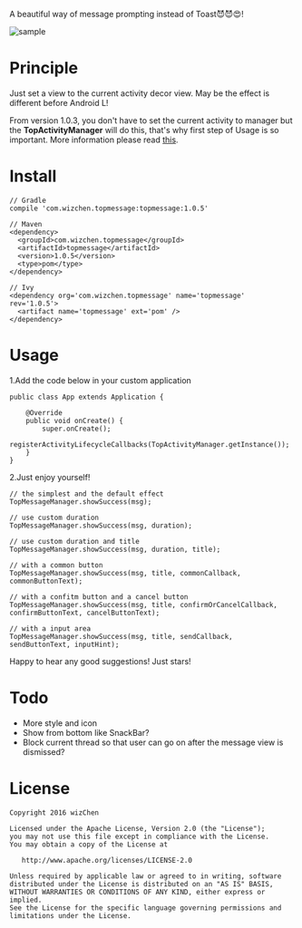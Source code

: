 A beautiful way of message prompting instead of Toast😈😈😍!

![sample](screenshots/sample.gif)

# Principle
Just set a view to the current activity decor view. May be the effect is different before Android L!

From version 1.0.3, you don't have to set the current activity to manager but the **TopActivityManager** will do this, that's why first step of Usage is so important.
More information please read [this](http://stackoverflow.com/questions/11411395/how-to-get-current-foreground-activity-context-in-android/29786451#29786451).

# Install

```
// Gradle
compile 'com.wizchen.topmessage:topmessage:1.0.5'
```

```
// Maven
<dependency>
  <groupId>com.wizchen.topmessage</groupId>
  <artifactId>topmessage</artifactId>
  <version>1.0.5</version>
  <type>pom</type>
</dependency>
```

```
// Ivy
<dependency org='com.wizchen.topmessage' name='topmessage' rev='1.0.5'>
  <artifact name='topmessage' ext='pom' />
</dependency>
```

# Usage

1.Add the code below in your custom application

```
public class App extends Application {

    @Override
    public void onCreate() {
        super.onCreate();
        registerActivityLifecycleCallbacks(TopActivityManager.getInstance());
    }
}
```

2.Just enjoy yourself!

```
// the simplest and the default effect
TopMessageManager.showSuccess(msg);
```

```
// use custom duration
TopMessageManager.showSuccess(msg, duration);
```

```
// use custom duration and title
TopMessageManager.showSuccess(msg, duration, title);
```

```
// with a common button
TopMessageManager.showSuccess(msg, title, commonCallback, commonButtonText);
```

```
// with a confitm button and a cancel button
TopMessageManager.showSuccess(msg, title, confirmOrCancelCallback, confirmButtonText, cancelButtonText);
```

```
// with a input area
TopMessageManager.showSuccess(msg, title, sendCallback, sendButtonText, inputHint);
```

Happy to hear any good suggestions! Just stars!

# Todo

- More style and icon
- Show from bottom like SnackBar?
- Block current thread so that user can go on after the message view is dismissed?

# License

```
Copyright 2016 wizChen

Licensed under the Apache License, Version 2.0 (the "License");
you may not use this file except in compliance with the License.
You may obtain a copy of the License at

   http://www.apache.org/licenses/LICENSE-2.0

Unless required by applicable law or agreed to in writing, software
distributed under the License is distributed on an "AS IS" BASIS,
WITHOUT WARRANTIES OR CONDITIONS OF ANY KIND, either express or implied.
See the License for the specific language governing permissions and
limitations under the License.
```